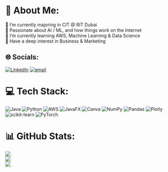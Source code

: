 # 💫 About Me:
🔭 I’m currently majoring in CIT @ RIT Dubai<br>🚀 Passionate about AI / ML, and how things work on the Internet <br>🌱 I’m currently learning AWS, Machine Learning & Data Science<br>💪 Have a deep interest in Business & Marketing


## 🌐 Socials:
[![LinkedIn](https://img.shields.io/badge/LinkedIn-%230077B5.svg?logo=linkedin&logoColor=white)](https://linkedin.com/in/https://www.linkedin.com/in/manognyakumardandala/) [![email](https://img.shields.io/badge/Email-D14836?logo=gmail&logoColor=white)](mailto:manognyadandala@gmail.com) 

# 💻 Tech Stack:
![Java](https://img.shields.io/badge/java-%23ED8B00.svg?style=for-the-badge&logo=openjdk&logoColor=white) ![Python](https://img.shields.io/badge/python-3670A0?style=for-the-badge&logo=python&logoColor=ffdd54) ![AWS](https://img.shields.io/badge/AWS-%23FF9900.svg?style=for-the-badge&logo=amazon-aws&logoColor=white) ![JavaFX](https://img.shields.io/badge/javafx-%23FF0000.svg?style=for-the-badge&logo=javafx&logoColor=white) ![Canva](https://img.shields.io/badge/Canva-%2300C4CC.svg?style=for-the-badge&logo=Canva&logoColor=white) ![NumPy](https://img.shields.io/badge/numpy-%23013243.svg?style=for-the-badge&logo=numpy&logoColor=white) ![Pandas](https://img.shields.io/badge/pandas-%23150458.svg?style=for-the-badge&logo=pandas&logoColor=white) ![Plotly](https://img.shields.io/badge/Plotly-%233F4F75.svg?style=for-the-badge&logo=plotly&logoColor=white) ![scikit-learn](https://img.shields.io/badge/scikit--learn-%23F7931E.svg?style=for-the-badge&logo=scikit-learn&logoColor=white) ![PyTorch](https://img.shields.io/badge/PyTorch-%23EE4C2C.svg?style=for-the-badge&logo=PyTorch&logoColor=white)
# 📊 GitHub Stats:
![](https://github-readme-stats.vercel.app/api?username=manognyakumar&theme=dark&hide_border=false&include_all_commits=false&count_private=false)<br/>
![](https://nirzak-streak-stats.vercel.app/?user=manognyakumar&theme=dark&hide_border=false)<br/>
![](https://github-readme-stats.vercel.app/api/top-langs/?username=manognyakumar&theme=dark&hide_border=false&include_all_commits=false&count_private=false&layout=compact)
